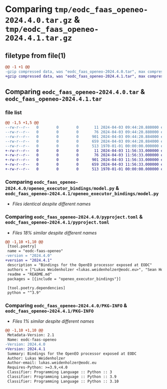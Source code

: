 # Comparing `tmp/eodc_faas_openeo-2024.4.0.tar.gz` & `tmp/eodc_faas_openeo-2024.4.1.tar.gz`

## filetype from file(1)

```diff
@@ -1 +1 @@
-gzip compressed data, was "eodc_faas_openeo-2024.4.0.tar", max compression
+gzip compressed data, was "eodc_faas_openeo-2024.4.1.tar", max compression
```

## Comparing `eodc_faas_openeo-2024.4.0.tar` & `eodc_faas_openeo-2024.4.1.tar`

### file list

```diff
@@ -1,5 +1,5 @@
--rw-r--r--   0        0        0       11 2024-04-03 09:44:20.880000 eodc_faas_openeo-2024.4.0/README.md
--rw-r--r--   0        0        0       76 2024-04-03 09:44:20.880000 eodc_faas_openeo-2024.4.0/openeo_executor_bindings/__init__.py
--rw-r--r--   0        0        0      901 2024-04-03 09:44:20.884000 eodc_faas_openeo-2024.4.0/openeo_executor_bindings/model.py
--rw-r--r--   0        0        0      659 2024-04-03 09:44:20.884000 eodc_faas_openeo-2024.4.0/pyproject.toml
--rw-r--r--   0        0        0      513 1970-01-01 00:00:00.000000 eodc_faas_openeo-2024.4.0/PKG-INFO
+-rw-r--r--   0        0        0       11 2024-04-03 11:56:33.000000 eodc_faas_openeo-2024.4.1/README.md
+-rw-r--r--   0        0        0       76 2024-04-03 11:56:33.000000 eodc_faas_openeo-2024.4.1/openeo_executor_bindings/__init__.py
+-rw-r--r--   0        0        0      901 2024-04-03 11:56:33.000000 eodc_faas_openeo-2024.4.1/openeo_executor_bindings/model.py
+-rw-r--r--   0        0        0      659 2024-04-03 11:56:33.000000 eodc_faas_openeo-2024.4.1/pyproject.toml
+-rw-r--r--   0        0        0      513 1970-01-01 00:00:00.000000 eodc_faas_openeo-2024.4.1/PKG-INFO
```

### Comparing `eodc_faas_openeo-2024.4.0/openeo_executor_bindings/model.py` & `eodc_faas_openeo-2024.4.1/openeo_executor_bindings/model.py`

 * *Files identical despite different names*

### Comparing `eodc_faas_openeo-2024.4.0/pyproject.toml` & `eodc_faas_openeo-2024.4.1/pyproject.toml`

 * *Files 18% similar despite different names*

```diff
@@ -1,10 +1,10 @@
 [tool.poetry]
 name = "eodc-faas-openeo"
-version = "2024.4.0"
+version = "2024.4.1"
 description = "Bindings for the OpenEO processor exposed at EODC"
 authors = ["Lukas Weidenholzer <lukas.weidenholzer@eodc.eu>", "Sean Hoyal <sean.hoyal@eodc.eu>", "Valentina Hutter <valentina.hutter@eodc.eu>", "Gerald Irsiegler <gerald.irsiegler@eodc.eu>"]
 readme = "README.md"
 packages = [{include = "openeo_executor_bindings"}]
 
 [tool.poetry.dependencies]
 python = "^3.9"
```

### Comparing `eodc_faas_openeo-2024.4.0/PKG-INFO` & `eodc_faas_openeo-2024.4.1/PKG-INFO`

 * *Files 1% similar despite different names*

```diff
@@ -1,10 +1,10 @@
 Metadata-Version: 2.1
 Name: eodc-faas-openeo
-Version: 2024.4.0
+Version: 2024.4.1
 Summary: Bindings for the OpenEO processor exposed at EODC
 Author: Lukas Weidenholzer
 Author-email: lukas.weidenholzer@eodc.eu
 Requires-Python: >=3.9,<4.0
 Classifier: Programming Language :: Python :: 3
 Classifier: Programming Language :: Python :: 3.9
 Classifier: Programming Language :: Python :: 3.10
```

